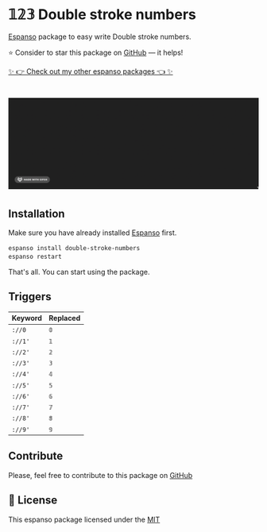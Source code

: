 # 𝟙𝟚𝟛 Double stroke numbers

[Espanso](https://espanso.org) package to easy write Double stroke numbers.

⭐️ Consider to star this package on [GitHub](https://github.com/kopach/espanso-package-double-stroke-numbers/stargazers) — it helps!

[✨ 👉 Check out my other espanso packages 👈 ✨](https://github.com/kopach?tab=repositories&q=espanso-package&type=source)

<h1 align="center">

![demo](./assets/demo.gif)

</h1>

## Installation

Make sure you have already installed [Espanso](https://espanso.org/install) first.

```sh
espanso install double-stroke-numbers
espanso restart
```

That's all. You can start using the package.

## Triggers

| Keyword | Replaced |
| ------- | -------- |
| `://0`  | `𝟘`      |
| `://1'` | `𝟙`      |
| `://2'` | `𝟚`      |
| `://3'` | `𝟛`      |
| `://4'` | `𝟜`      |
| `://5'` | `𝟝`      |
| `://6'` | `𝟞`      |
| `://7'` | `𝟟`      |
| `://8'` | `𝟠`      |
| `://9'` | `𝟡`      |

## Contribute

Please, feel free to contribute to this package on [GitHub](https://github.com/kopach/espanso-package-double-stroke-numbers)

## 📄 License

This espanso package licensed under the [MIT](https://github.com/kopach/espanso-package-double-stroke-numbers/blob/master/LICENSE)
